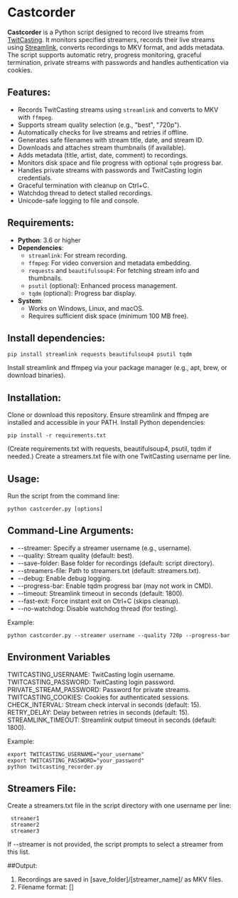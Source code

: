 # Castcorder

**Castcorder** is a Python script designed to record live streams from [TwitCasting](https://twitcasting.tv/). It monitors specified streamers, records their live streams using [Streamlink](https://streamlink.github.io/), converts recordings to MKV format, and adds metadata. The script supports automatic retry, progress monitoring, graceful termination, private streams with passwords and handles authentication via cookies.

## Features:
- Records TwitCasting streams using `streamlink` and converts to MKV with `ffmpeg`.
- Supports stream quality selection (e.g., "best", "720p").
- Automatically checks for live streams and retries if offline.
- Generates safe filenames with stream title, date, and stream ID.
- Downloads and attaches stream thumbnails (if available).
- Adds metadata (title, artist, date, comment) to recordings.
- Monitors disk space and file progress with optional `tqdm` progress bar.
- Handles private streams with passwords and TwitCasting login credentials.
- Graceful termination with cleanup on Ctrl+C.
- Watchdog thread to detect stalled recordings.
- Unicode-safe logging to file and console.

## Requirements:
- **Python**: 3.6 or higher
- **Dependencies**:
  - `streamlink`: For stream recording.
  - `ffmpeg`: For video conversion and metadata embedding.
  - `requests` and `beautifulsoup4`: For fetching stream info and thumbnails.
  - `psutil` (optional): Enhanced process management.
  - `tqdm` (optional): Progress bar display.
- **System**:
  - Works on Windows, Linux, and macOS.
  - Requires sufficient disk space (minimum 100 MB free).

## Install dependencies:
    pip install streamlink requests beautifulsoup4 psutil tqdm
Install streamlink and ffmpeg via your package manager (e.g., apt, brew, or download binaries).

## Installation:
Clone or download this repository.
Ensure streamlink and ffmpeg are installed and accessible in your PATH.
Install Python dependencies:

    pip install -r requirements.txt

(Create requirements.txt with requests, beautifulsoup4, psutil, tqdm if needed.)
Create a streamers.txt file with one TwitCasting username per line.

## Usage:
Run the script from the command line:

    python castcorder.py [options]

## Command-Line Arguments:
- --streamer: Specify a streamer username (e.g., username).
- --quality: Stream quality (default: best).
- --save-folder: Base folder for recordings (default: script directory).
- --streamers-file: Path to streamers.txt (default: streamers.txt).
- --debug: Enable debug logging.
- --progress-bar: Enable tqdm progress bar (may not work in CMD).
- --timeout: Streamlink timeout in seconds (default: 1800).
- --fast-exit: Force instant exit on Ctrl+C (skips cleanup).
- --no-watchdog: Disable watchdog thread (for testing).

Example:

    python castcorder.py --streamer username --quality 720p --progress-bar

## Environment Variables
TWITCASTING_USERNAME: TwitCasting login username.
TWITCASTING_PASSWORD: TwitCasting login password.
PRIVATE_STREAM_PASSWORD: Password for private streams.
TWITCASTING_COOKIES: Cookies for authenticated sessions.
CHECK_INTERVAL: Stream check interval in seconds (default: 15).
RETRY_DELAY: Delay between retries in seconds (default: 15).
STREAMLINK_TIMEOUT: Streamlink output timeout in seconds (default: 1800).

Example:

    export TWITCASTING_USERNAME="your_username"
    export TWITCASTING_PASSWORD="your_password"
    python twitcasting_recorder.py

## Streamers File:
Create a streamers.txt file in the script directory with one username per line:
    
     streamer1
     streamer2
     streamer3

If --streamer is not provided, the script prompts to select a streamer from this list.

##Output:
1. Recordings are saved in [save_folder]/[streamer_name]/ as MKV files.
2. Filename format: [<date>] <title> [<username>][<stream_id>].mkv
3. Log file: [save_folder]/[streamer_name]/[streamer_name]_twitcasting_recorder.log
4. Temporary files (e.g., MP4, thumbnails) are cleaned up after conversion.

## Notes:
1. Ensure streamers.txt exists and is not empty.
2. The script checks for streamlink and ffmpeg at startup and exits if missing.
3. Progress bars may not display correctly in Windows CMD; use PowerShell or --progress-bar.
4. Use --debug for detailed logs to troubleshoot issues.
5. The watchdog thread terminates the script if no progress is detected for 1 hour (configurable).
6. Avoid naming files requests.py or bs4.py in the script directory to prevent module shadowing.

## Limitations:
1. Requires internet access to fetch stream info and thumbnails.
2. Private streams require valid credentials or cookies.
3. Progress bar requires tqdm and a compatible terminal.
4. Login may fail if CAPTCHA is required.

## Troubleshooting:
1. "Streamlink not installed": Install streamlink and ensure it's in PATH.
2. "FFmpeg not installed": Install ffmpeg and ensure it's in PATH.
3. "Stream offline": The stream is not live; the script will retry.
4. "Insufficient disk space": Free up space in the save folder.
5. "Login failed": Check TWITCASTING_USERNAME and TWITCASTING_PASSWORD.
6. Progress bar issues: Disable with --progress-bar or use a different terminal.

## License:
This project is licensed under the MIT License. See LICENSE for details.

## Contributing:
Contributions are welcome! Submit issues or pull requests on GitHub.

## Acknowledgments:
Built with streamlink, ffmpeg, requests, beautifulsoup4, psutil, and tqdm.
Inspired by the need to archive TwitCasting streams reliably.
